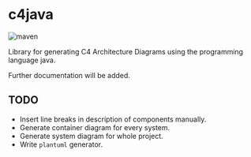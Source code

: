 # c4java

![maven](https://github.com/guija/c4java/actions/workflows/maven.yml/badge.svg)

Library for generating C4 Architecture Diagrams using the programming language java.

Further documentation will be added.

## TODO

- Insert line breaks in description of components manually.
- Generate container diagram for every system.
- Generate system diagram for whole project.
- Write `plantuml` generator.